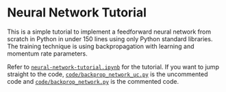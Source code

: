 # Neural Network Tutorial

This is a simple tutorial to implement a feedforward neural network from scratch in Python in under 150 lines using only Python standard libraries. The training technique is using backpropagation with learning and momentum rate parameters.

Refer to <a href="./neural-network-tutorial.ipynb">`neural-network-tutorial.ipynb`</a> for the tutorial. If you want to jump straight to the code, <a href="./code/backprop_network_uc.py">`code/backprop_network_uc.py`</a> is the uncommented code and <a href="./code/backprop_network.py">`code/backprop_network.py`</a> is the commented code.
